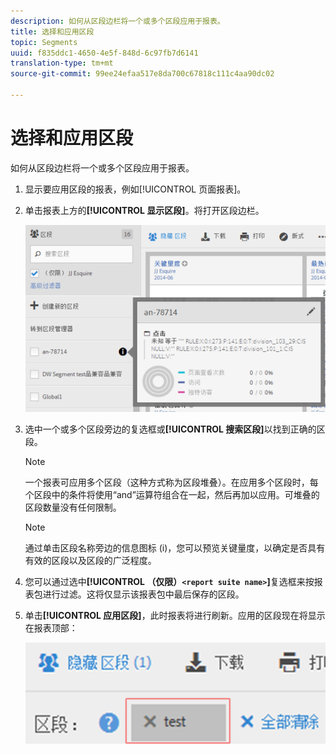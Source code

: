 ```yaml
---
description: 如何从区段边栏将一个或多个区段应用于报表。
title: 选择和应用区段
topic: Segments
uuid: f835ddc1-4650-4e5f-848d-6c97fb7d6141
translation-type: tm+mt
source-git-commit: 99ee24efaa517e8da700c67818c111c4aa90dc02

---
```



# 选择和应用区段

如何从区段边栏将一个或多个区段应用于报表。

1. 显示要应用区段的报表，例如[!UICONTROL 页面报表]。
1. 单击报表上方的&#x200B;**[!UICONTROL 显示区段]**。将打开区段边栏。

   ![](assets/segment_rail.png)

1. 选中一个或多个区段旁边的复选框或&#x200B;**[!UICONTROL 搜索区段]**&#x200B;以找到正确的区段。

   >[!NOTE]
   >
   >一个报表可应用多个区段（这种方式称为区段堆叠）。在应用多个区段时，每个区段中的条件将使用“and”运算符组合在一起，然后再加以应用。可堆叠的区段数量没有任何限制。

   >[!NOTE]
   >
   >通过单击区段名称旁边的信息图标 (i)，您可以预览关键量度，以确定是否具有有效的区段以及区段的广泛程度。

1. 您可以通过选中&#x200B;**[!UICONTROL （仅限）`<report suite name>`]**&#x200B;复选框来按报表包进行过滤。这将仅显示该报表包中最后保存的区段。
1. 单击&#x200B;**[!UICONTROL 应用区段]**，此时报表将进行刷新。应用的区段现在将显示在报表顶部：

   ![](assets/applied_segments.png)
